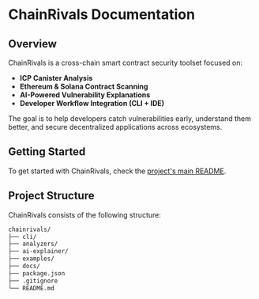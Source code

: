 # ChainRivals Documentation

## Overview

ChainRivals is a cross-chain smart contract security toolset focused on:

* **ICP Canister Analysis**
* **Ethereum & Solana Contract Scanning**
* **AI-Powered Vulnerability Explanations**
* **Developer Workflow Integration (CLI + IDE)**

The goal is to help developers catch vulnerabilities early, understand them better, and secure decentralized applications across ecosystems.

## Getting Started

To get started with ChainRivals, check the [project's main README](../README.md).

## Project Structure

ChainRivals consists of the following structure:

```bash
chainrivals/
├── cli/
├── analyzers/
├── ai-explainer/
├── examples/
├── docs/
├── package.json
├── .gitignore
└── README.md